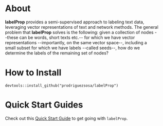 # About

**labelProp** provides a semi-supervised approach to labeling text data, leveraging vector representations of text and network methods. The general problem that **labelProp** solves is the following: given a collection of nodes --these can be words, short texts etc.-- for which we have vector representations --importantly, on the same vector space--, including a small subset for which we have labels --called seeds--, how do we determine the labels of the remaining set of nodes?

# How to Install

`devtools::install_github("prodriguezsosa/labelProp")`

# Quick Start Guides

Check out this [Quick Start Guide](https://github.com/prodriguezsosa/labelProp/blob/main/vignettes/quickstart.md) to get going with `labelProp`.

